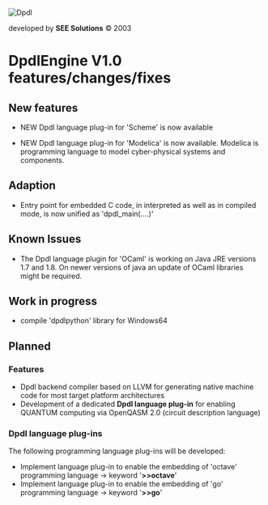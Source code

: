 
![Dpdl](https://www.dpdl.io/images/dpdl-io.png)

developed by
**SEE Solutions**
&copy; 2003

# DpdlEngine V1.0 features/changes/fixes


## New features

* NEW Dpdl language plug-in for 'Scheme' is now available

* NEW Dpdl language plug-in for 'Modelica' is now available. Modelica is programming language to model cyber-physical systems and components.


## Adaption

* Entry point for embedded C code, in interpreted as well as in compiled mode, is now unified as 'dpdl_main(....)'


## Known Issues

* The Dpdl language plugin for 'OCaml' is working on Java JRE versions 1.7 and 1.8. On newer versions of java an
update of OCaml libraries might be required.


## Work in progress

* compile 'dpdlpython' library for Windows64


## Planned

### Features

* Dpdl backend compiler based on LLVM for generating native machine code for most target platform architectures
* Development of a dedicated **Dpdl language plug-in** for enabling QUANTUM computing via OpenQASM 2.0 (circuit description language)


### Dpdl language plug-ins

The following programming language plug-ins will be developed:

* Implement language plug-in to enable the embedding of 'octave' programming language -> keyword '**>>octave**'
* Implement language plug-in to enable the embedding of 'go' programming language -> keyword '**>>go**'

